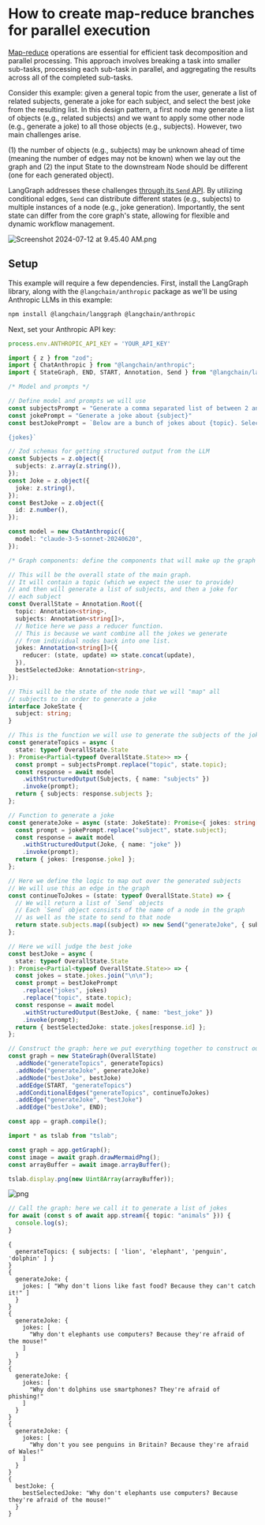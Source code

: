 # How to create map-reduce branches for parallel execution

[Map-reduce](https://en.wikipedia.org/wiki/MapReduce) operations are essential for efficient task decomposition and parallel processing. This approach involves breaking a task into smaller sub-tasks, processing each sub-task in parallel, and aggregating the results across all of the completed sub-tasks. 

Consider this example: given a general topic from the user, generate a list of related subjects, generate a joke for each subject, and select the best joke from the resulting list. In this design pattern, a first node may generate a list of objects (e.g., related subjects) and we want to apply some other node (e.g., generate a joke) to all those objects (e.g., subjects). However, two main challenges arise.
 
(1) the number of objects (e.g., subjects) may be unknown ahead of time (meaning the number of edges may not be known) when we lay out the graph and (2) the input State to the downstream Node should be different (one for each generated object).
  
LangGraph addresses these challenges [through its `Send` API](/langgraphjs/concepts/low_level/#send). By utilizing conditional edges, `Send` can distribute different states (e.g., subjects) to multiple instances of a node (e.g., joke generation). Importantly, the sent state can differ from the core graph's state, allowing for flexible and dynamic workflow management. 

![Screenshot 2024-07-12 at 9.45.40 AM.png](map-reduce_files/a108ffc8-6136-4cd7-a6f9-579e41a5a786.png)

## Setup

This example will require a few dependencies. First, install the LangGraph library, along with the `@langchain/anthropic` package as we'll be using Anthropic LLMs in this example:

```bash
npm install @langchain/langgraph @langchain/anthropic
```

Next, set your Anthropic API key:

```typescript
process.env.ANTHROPIC_API_KEY = 'YOUR_API_KEY'
```


```typescript
import { z } from "zod";
import { ChatAnthropic } from "@langchain/anthropic";
import { StateGraph, END, START, Annotation, Send } from "@langchain/langgraph";

/* Model and prompts */

// Define model and prompts we will use
const subjectsPrompt = "Generate a comma separated list of between 2 and 5 examples related to: {topic}."
const jokePrompt = "Generate a joke about {subject}"
const bestJokePrompt = `Below are a bunch of jokes about {topic}. Select the best one! Return the ID (index) of the best one.

{jokes}`

// Zod schemas for getting structured output from the LLM
const Subjects = z.object({
  subjects: z.array(z.string()),
});
const Joke = z.object({
  joke: z.string(),
});
const BestJoke = z.object({
  id: z.number(),
});

const model = new ChatAnthropic({
  model: "claude-3-5-sonnet-20240620",
});

/* Graph components: define the components that will make up the graph */

// This will be the overall state of the main graph.
// It will contain a topic (which we expect the user to provide)
// and then will generate a list of subjects, and then a joke for
// each subject
const OverallState = Annotation.Root({
  topic: Annotation<string>,
  subjects: Annotation<string[]>,
  // Notice here we pass a reducer function.
  // This is because we want combine all the jokes we generate
  // from individual nodes back into one list.
  jokes: Annotation<string[]>({
    reducer: (state, update) => state.concat(update),
  }),
  bestSelectedJoke: Annotation<string>,
});

// This will be the state of the node that we will "map" all
// subjects to in order to generate a joke
interface JokeState {
  subject: string;
}

// This is the function we will use to generate the subjects of the jokes
const generateTopics = async (
  state: typeof OverallState.State
): Promise<Partial<typeof OverallState.State>> => {
  const prompt = subjectsPrompt.replace("topic", state.topic);
  const response = await model
    .withStructuredOutput(Subjects, { name: "subjects" })
    .invoke(prompt);
  return { subjects: response.subjects };
};

// Function to generate a joke
const generateJoke = async (state: JokeState): Promise<{ jokes: string[] }> => {
  const prompt = jokePrompt.replace("subject", state.subject);
  const response = await model
    .withStructuredOutput(Joke, { name: "joke" })
    .invoke(prompt);
  return { jokes: [response.joke] };
};

// Here we define the logic to map out over the generated subjects
// We will use this an edge in the graph
const continueToJokes = (state: typeof OverallState.State) => {
  // We will return a list of `Send` objects
  // Each `Send` object consists of the name of a node in the graph
  // as well as the state to send to that node
  return state.subjects.map((subject) => new Send("generateJoke", { subject }));
};

// Here we will judge the best joke
const bestJoke = async (
  state: typeof OverallState.State
): Promise<Partial<typeof OverallState.State>> => {
  const jokes = state.jokes.join("\n\n");
  const prompt = bestJokePrompt
    .replace("jokes", jokes)
    .replace("topic", state.topic);
  const response = await model
    .withStructuredOutput(BestJoke, { name: "best_joke" })
    .invoke(prompt);
  return { bestSelectedJoke: state.jokes[response.id] };
};

// Construct the graph: here we put everything together to construct our graph
const graph = new StateGraph(OverallState)
  .addNode("generateTopics", generateTopics)
  .addNode("generateJoke", generateJoke)
  .addNode("bestJoke", bestJoke)
  .addEdge(START, "generateTopics")
  .addConditionalEdges("generateTopics", continueToJokes)
  .addEdge("generateJoke", "bestJoke")
  .addEdge("bestJoke", END);

const app = graph.compile();
```


```typescript
import * as tslab from "tslab";

const graph = app.getGraph();
const image = await graph.drawMermaidPng();
const arrayBuffer = await image.arrayBuffer();

tslab.display.png(new Uint8Array(arrayBuffer));
```


    
![png](map-reduce_files/map-reduce_2_0.png)
    



```typescript
// Call the graph: here we call it to generate a list of jokes
for await (const s of await app.stream({ topic: "animals" })) {
  console.log(s);
}
```

    {
      generateTopics: { subjects: [ 'lion', 'elephant', 'penguin', 'dolphin' ] }
    }
    {
      generateJoke: {
        jokes: [ "Why don't lions like fast food? Because they can't catch it!" ]
      }
    }
    {
      generateJoke: {
        jokes: [
          "Why don't elephants use computers? Because they're afraid of the mouse!"
        ]
      }
    }
    {
      generateJoke: {
        jokes: [
          "Why don't dolphins use smartphones? They're afraid of phishing!"
        ]
      }
    }
    {
      generateJoke: {
        jokes: [
          "Why don't you see penguins in Britain? Because they're afraid of Wales!"
        ]
      }
    }
    {
      bestJoke: {
        bestSelectedJoke: "Why don't elephants use computers? Because they're afraid of the mouse!"
      }
    }

